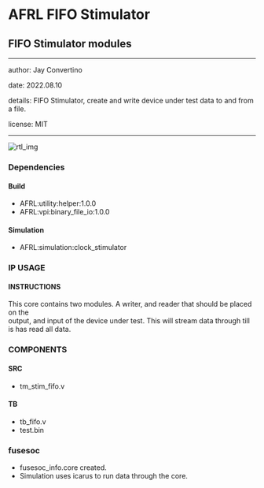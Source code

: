 # AFRL FIFO Stimulator
## FIFO Stimulator modules
---

   author: Jay Convertino   
   
   date: 2022.08.10  
   
   details: FIFO Stimulator, create and write device under test data to and from a file.   
   
   license: MIT   
   
---

![rtl_img](./rtl.png)

### Dependencies
#### Build
  - AFRL:utility:helper:1.0.0
  - AFRL:vpi:binary_file_io:1.0.0
  
#### Simulation
  - AFRL:simulation:clock_stimulator

### IP USAGE
#### INSTRUCTIONS

This core contains two modules. A writer, and reader that should be placed on the  
output, and input of the device under test. This will stream data through till  
is has read all data.

### COMPONENTS
#### SRC

* tm_stim_fifo.v
  
#### TB

* tb_fifo.v
* test.bin
  
### fusesoc

* fusesoc_info.core created.
* Simulation uses icarus to run data through the core.
